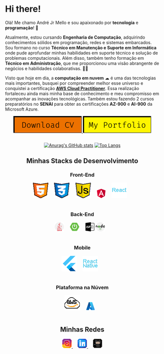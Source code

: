 # Hi there!
<!-- Me chamo André, sou um **Engenheiro de Computação** em formação, sou apaixonado por tecnologia e sempre busco me inteirar e aprender sobre esse universo **fascinante!**

Logo após terminar o **Ensino Médio** entrei em um curso **Técnico em Adm**, logo após concluir, iniciei a graduação em **Eng. de Computação** com uma bolsa 100% que consegui, na qual sigo cursando atualmente. Não pretendo parar tão cedo nos estudos, já tenho planos para pós-graduação a até intercâmbio futuramente!🌎

Optei por sair do meu último emprego (área de **Customer Success**) para poder me dedicar mais na faculdade e nos meus estudos próprios, a fim de finalmente conseguir minha primeira oportunidade como **Dev. Front-End**!👨‍💻 -->


Olá! Me chamo André Jr Mello e sou apaixonado por <strong>tecnologia</strong> e <strong>programação</strong>! 🚀

Atualmente, estou cursando <strong>Engenharia de Computação</strong>, adquirindo conhecimentos sólidos em programação, redes e sistemas embarcados. Sou formano no curso <strong>Técnico em Manutenção e Suporte em Informática</strong> onde pude aprofundar minhas habilidades em suporte técnico e solução de problemas computacionais. Além disso, também tenho formação em <strong>Técnico em Administração</strong>, que me proporcionou uma visão abrangente de negócios e habilidades colaborativas. 👨‍💻

Visto que hoje em dia, a <strong>computação em nuvem</strong> ☁ é uma das tecnologias mais importantes, busquei por compreender melhor esse universo e conquistei a certificação <strong><a href="https://www.credly.com/badges/ab479f03-26c4-4ce1-b87a-b97815039d5e/public_url" target="_blank">AWS Cloud Practitioner</a></strong>. Essa realização fortaleceu ainda mais minha base de conhecimento e meu compromisso em acompanhar as inovações tecnológicas.
Também estou fazendo 2 cursos preparatórios no <strong>SENAI</strong> para obter as certificações <strong>AZ-900</strong> e <strong>AI-900</strong> da Microsoft Azure.


<div align="center">
  <a href="assets/docs/andre-jr-mello_curriculo.pdf" target="_blank">
    <img src="assets/images/cv-button.png" alt="Download Curricullum" title="Baixe meu currículo">
  </a>
  <a href="https://amdrejr.github.io/" target="_blank">
    <img src="assets/images/my-portfolio.png" alt="My Portfolio" title="Visite My Portfolio">
  </a>
</div>

##

<div align="center">

  [![Anurag's GitHub stats](https://github-readme-stats.vercel.app/api?username=amdrejr&hide=stars&count_private=true&show_icons=true&theme=radical)](https://github.com/anuraghazra/github-readme-stats)
  [![Top Langs](https://github-readme-stats.vercel.app/api/top-langs/?username=amdrejr&layout=compact&show_icons=true&theme=radical)](https://github.com/amdrejr/github-readme-stats)
</div>



<div class="languages" align="center">
  <h2>Minhas Stacks de Desenvolvimento</h2>
  <h3>Front-End</h3>
  <img src="assets/images/icos/ico-html.png" alt="HTML Ícone"> &nbsp &nbsp
  <img src="assets/images/icos/ico-css.png" alt="CSS Ícone"> &nbsp &nbsp
  <img src="assets/images/icos/ico-javascript.png" alt="JavaScript Ícone"> &nbsp &nbsp
  <img src="assets/images/icos/angular.png" alt="Angular Ícone"> &nbsp &nbsp
  <img src="assets/images/icos/ico-react.png" alt="React Ícone"> &nbsp &nbsp
  <br>
  <br>
  <h3>Back-End</h3>
  <img src="assets/images/icos/ico-java.png" alt="Java Ícone"> &nbsp &nbsp
  <img src="assets/images/icos/ico-spring.png" alt="Spring Ícone"> &nbsp &nbsp
  <img src="assets/images/icos/ico-jsp.png" alt="Servlet/JSP Ícone">
  <img src="assets/images/icos/ico-node.png" alt="Node.js Ícone"> &nbsp &nbsp
  <br>
  <br>
  <h3>Mobile</h3>
  <img src="assets/images/icos/ico-flutter.png" alt="Flutter Ícone"> &nbsp &nbsp
  <img src="assets/images/icos/ico-react-native.png" alt="React Native Ícone"> &nbsp &nbsp
  <br>
  <br>
  <h3>Plataforma na Núvem</h3>
  <img src="assets/images/icos/ico-aws.png" alt="AWS Ícone"> &nbsp &nbsp
  <img src="assets/images/icos/ico-azure.png" alt="Azure Ícone"> &nbsp &nbsp
</div>

<br>

<div class="social-medias" align="center">
  <h2>Minhas Redes</h2> 
  <a href="https://www.instagram.com/amdrejr/" target="_blank" title="Meu Instagram">
    <img src="assets/images/icos/instagram-ico.png" alt="Instagram Ícone">
  </a>&nbsp &nbsp
  <a href="https://www.linkedin.com/in/andre-junior/" target="_blank" title="Meu LinkedIn">
    <img src="assets/images/icos/linkedin-ico.png" alt="Linkedin Ícone">
  </a>&nbsp &nbsp
  <a href="https://github.com/amdrejr" target="_blank" title="Meu GitHub">
    <img src="assets/images/icos/github-ico.png" alt="Github Ícone">
  </a>
</div>
